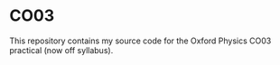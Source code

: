 # CO03

This repository contains my source code for the Oxford Physics CO03 practical (now off syllabus).
